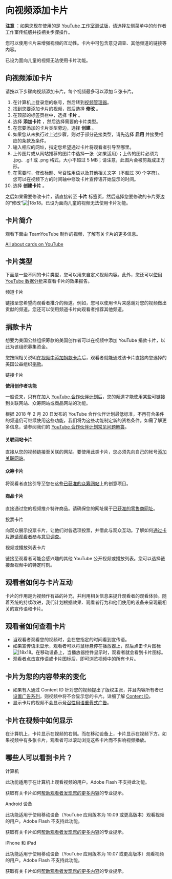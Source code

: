 # 向视频添加卡片

**注意** ：如果您现在使用的是 [YouTube 工作室测试版](https://studio.youtube.com/)，请选择左侧菜单中的创作者工作室传统版并按相关步骤操作。

您可以使用卡片来增强视频的互动性。卡片中可包含意见调查、其他频道的链接等内容。

已设为面向儿童的视频无法使用卡片功能。

## 向视频添加卡片

请按以下步骤向视频添加卡片。每个视频最多可以添加 5 张卡片。

1. 在计算机上登录您的帐号，然后转到[视频管理器](https://www.youtube.com/my_videos)。
2. 找到您要添加卡片的视频，然后选择 **修改** 。
3. 在顶部的标签页栏中，选择 **卡片** 。
4. 选择 **添加卡片** ，然后选择需要的卡片类型。
5. 在您要添加的卡片类型旁边，选择 **创建** 。
6. 如果您从未执行过上述步骤，则对于部分链接类型，请先选择 **启用** 并接受相应的条款及条件。
7. 输入相应的网址，指定您希望通过卡片将观看者引导至哪里。
8. 上传图片或从网站推荐的图片中选择一张（如果适用）；上传的图片必须为 .jpg、.gif 或 .png 格式，大小不超过 5 MB；请注意，此图片会被剪裁成正方形。
9. 在需要时，修改标题、号召性用语以及其他相关文字（不超过 30 个字符）。您可以在视频下方的时间轴中修改卡片宣传语开始显示的时间。
10. 选择 **创建卡片** 。

之后如果需要修改卡片，请直接转至 **卡片** 标签页，然后选择您要修改的卡片旁边的“修改”![|18x18](https://storage.googleapis.com/support-kms-prod/7A885FB4422A65AF95A81571E8433961F2FE)。已设为面向儿童的视频无法使用卡片功能。

## 卡片简介

观看下面由 TeamYouTube 制作的视频，了解有关卡片的更多信息。

[
All about cards on YouTube
](https://www.youtube.com/watch?v=-Sex3r_CNWU)

## 卡片类型

下面是一些不同的卡片类型，您可以用来自定义视频内容。此外，您还可以[使用 YouTube 数据分析](https://support.google.com/youtube/answer/9314487)来查看卡片的效果报告。

频道卡片

链接至您希望向观看者推介的频道。例如，您可以使用卡片来感谢对您的视频做出贡献的频道。您还可以使用频道卡片向观看者推荐其他频道。

## 捐款卡片

想要为美国公益组织筹款的美国创作者可以在视频中添加 YouTube 捐款卡片，以此为该组织募集资金。

您按照相关说明[在视频中添加捐款卡片](https://support.google.com/youtube/answer/6318983)后，观看者就能通过该卡片直接向您选择的美国公益组织[捐款](https://support.google.com/youtube/answer/6318560)。

链接卡片

**使用创作者功能**

一般说来，只有在加入 [YouTube 合作伙伴计划](https://support.google.com/youtube/answer/72851)后，您的频道才能使用某些可链接到关联网站、众筹网站或商品网站的功能。

 

根据 2018 年 2 月 20 日发布的 YouTube 合作伙伴计划最低标准，不再符合条件的频道仍可继续使用这些功能，我们将为这些功能制定新的资格条件。如需了解更多信息，请参阅我们的 [YouTube 合作伙伴计划常见问题解答](https://support.google.com/youtube/answer/72851#features_faq)。

#### 关联网站卡片

直接从您的视频链接至关联的网站。要使用此类卡片，您必须先向自己的帐号[添加关联网站](https://support.google.com/youtube/answer/2887282)。

#### 众筹卡片

将观看者直接引导至您在这些[已获准的众筹网站](https://support.google.com/youtube/answer/6083754)上的创意项目。

#### 商品卡片

直接通过您的视频推介特许商品。请确保您的网址属于[已获准的零售商网址](https://support.google.com/youtube/answer/6083754)。

投票卡片

向观众展示投票卡片，让他们对各选项投票，并借此与观众互动。了解如何[通过卡片邀请观看者参与意见调查](https://support.google.com/youtube/answer/6296585)。

视频或播放列表卡片

链接至观看者可能会感兴趣的其他 YouTube 公开视频或播放列表。您可以选择链接至视频中的特定时刻。

## 观看者如何与卡片互动

卡片的作用是为视频作有益的补充，并利用相关信息来提升观看者的观看体验。随着系统的持续改进，我们计划根据效果、观看者行为和他们使用的设备来呈现最相关的宣传语和卡片。

## 观看者如何查看卡片

* 当观看者观看您的视频时，会在您指定的时间看到宣传语。
* 如果宣传语未显示，观看者可以将鼠标悬停在播放器上，然后点击卡片图标 ![|18x18](https://lh3.googleusercontent.com/YSuUfQlHg2zLy2WJzahMrBdlOrXseRhMTY4UGtRHWPUY_cOhberfdYL0jrdFrA=w18-h18)。在移动设备上，当播放器控件显示时，观看者就会看到卡片图标。
* 观看者点击宣传语或卡片图标后，即可浏览视频中的所有卡片。

## 卡片为您的内容带来的变化

* 如果有人通过 Content ID 针对您的视频提出了版权主张，并且内容所有者已[设置广告系列](https://support.google.com/youtube/answer/6078374)，则视频中将不会显示您的卡片。详细了解 [Content ID](https://support.google.com/youtube/answer/2797370)。
* 显示卡片的视频不会显示[号召性用语重叠式广告](https://support.google.com/youtube/answer/150471)。

## 卡片在视频中如何显示

在计算机上，卡片显示在视频的右侧。而在移动设备上，卡片显示在视频下方。如果视频中有多张卡片，观看者可以滚动浏览这些卡片而不影响视频播放。

## 哪些人可以看到卡片？

计算机 

此功能适用于在计算机上观看视频的用户。Adobe Flash 不支持此功能。

获取有关卡片如何[帮助观看者发现您的更多内容](https://creatoracademy.youtube.com/page/lesson/cards)的专业提示。

Android 设备

此功能适用于使用移动设备（YouTube 应用版本为 10.09 或更高版本）观看视频的用户。Adobe Flash 不支持此功能。

获取有关卡片如何[帮助观看者发现您的更多内容](https://creatoracademy.youtube.com/page/lesson/cards)的专业提示。


iPhone 和 iPad

此功能适用于使用移动设备（YouTube 应用版本为 10.07 或更高版本）观看视频的用户。Adobe Flash 不支持此功能。

获取有关卡片如何[帮助观看者发现您的更多内容](https://creatoracademy.youtube.com/page/lesson/cards)的专业提示。